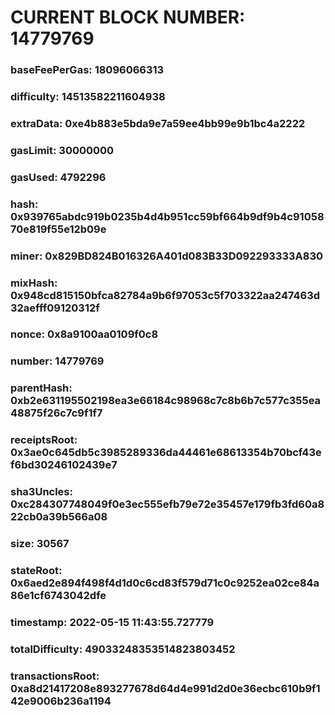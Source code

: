 # CURRENT BLOCK NUMBER: 14779769

### baseFeePerGas: 18096066313
### difficulty: 14513582211604938
### extraData: 0xe4b883e5bda9e7a59ee4bb99e9b1bc4a2222
### gasLimit: 30000000
### gasUsed: 4792296
### hash: 0x939765abdc919b0235b4d4b951cc59bf664b9df9b4c9105870e819f55e12b09e
### miner: 0x829BD824B016326A401d083B33D092293333A830
### mixHash: 0x948cd815150bfca82784a9b6f97053c5f703322aa247463d32aefff09120312f
### nonce: 0x8a9100aa0109f0c8
### number: 14779769
### parentHash: 0xb2e631195502198ea3e66184c98968c7c8b6b7c577c355ea48875f26c7c9f1f7
### receiptsRoot: 0x3ae0c645db5c3985289336da44461e68613354b70bcf43ef6bd30246102439e7
### sha3Uncles: 0xc284307748049f0e3ec555efb79e72e35457e179fb3fd60a822cb0a39b566a08
### size: 30567
### stateRoot: 0x6aed2e894f498f4d1d0c6cd83f579d71c0c9252ea02ce84a86e1cf6743042dfe
### timestamp: 2022-05-15 11:43:55.727779
### totalDifficulty: 49033248353514823803452
### transactionsRoot: 0xa8d21417208e893277678d64d4e991d2d0e36ecbc610b9f142e9006b236a1194
